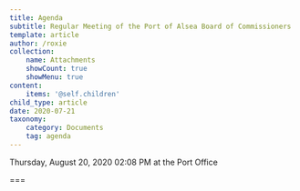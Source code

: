 ```yaml
---
title: Agenda
subtitle: Regular Meeting of the Port of Alsea Board of Commissioners
template: article
author: /roxie
collection:
    name: Attachments
    showCount: true
    showMenu: true
content:
    items: '@self.children'
child_type: article
date: 2020-07-21
taxonomy:
    category: Documents
    tag: agenda
---
```


Thursday, August 20, 2020 02:08 PM at the Port Office

===


